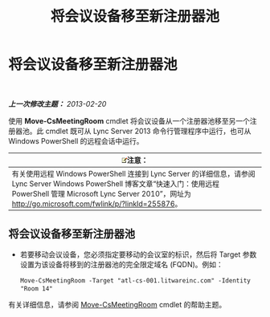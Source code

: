 ﻿---
title: 将会议设备移至新注册器池
TOCTitle: 将会议设备移至新注册器池
ms:assetid: 26e02ca3-e881-4f90-8bf0-b13649108100
ms:mtpsurl: https://technet.microsoft.com/zh-cn/library/JJ994025(v=OCS.15)
ms:contentKeyID: 52060980
ms.date: 05/19/2016
mtps_version: v=OCS.15
ms.translationtype: HT
---

# 将会议设备移至新注册器池

 

_**上一次修改主题：** 2013-02-20_

使用 **Move-CsMeetingRoom** cmdlet 将会议设备从一个注册器池移至另一个注册器池。此 cmdlet 既可从 Lync Server 2013 命令行管理程序中运行，也可从 Windows PowerShell 的远程会话中运行。

<table>
<thead>
<tr class="header">
<th><img src="images/Dn783119.note(OCS.15).gif" title="note" alt="note" />注意：</th>
</tr>
</thead>
<tbody>
<tr class="odd">
<td>有关使用远程 Windows PowerShell 连接到 Lync Server 的详细信息，请参阅 Lync Server Windows PowerShell 博客文章“快速入门：使用远程 PowerShell 管理 Microsoft Lync Server 2010”，网址为 <a href="http://go.microsoft.com/fwlink/p/?linkid=255876">http://go.microsoft.com/fwlink/p/?linkId=255876</a>。</td>
</tr>
</tbody>
</table>



## 将会议设备移至新注册器池

  - 若要移动会议设备，您必须指定要移动的会议室的标识，然后将 Target 参数设置为该设备将移到的注册器池的完全限定域名 (FQDN)。例如：
    
        Move-CsMeetingRoom -Target "atl-cs-001.litwareinc.com" -Identity "Room 14"

有关详细信息，请参阅 [Move-CsMeetingRoom](move-csmeetingroom.md) cmdlet 的帮助主题。

